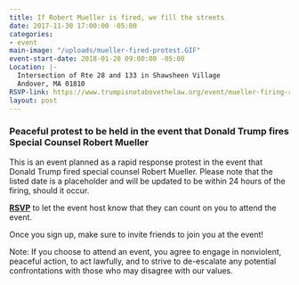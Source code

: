 ```yaml
---
title: If Robert Mueller is fired, we fill the streets
date: 2017-11-30 17:00:00 -05:00
categories:
- event
main-image: "/uploads/mueller-fired-protest.GIF"
event-start-date: 2018-01-20 09:00:00 -05:00
Location: |-
  Intersection of Rte 28 and 133 in Shawsheen Village
  Andover, MA 01810
RSVP-link: https://www.trumpisnotabovethelaw.org/event/mueller-firing-rapid-response/18877/signup/?source&s
layout: post
---
```


### Peaceful protest to be held in the event that Donald Trump fires Special Counsel Robert Mueller

This is an event planned as a rapid response protest in the event that Donald Trump fired special counsel Robert Mueller. Please note that the listed date is a placeholder and will be updated to be within 24 hours of the firing, should it occur. 

[**RSVP**](http://bit.ly/2BuSzsW) to let the event host know that they can count on you to attend the event. 

Once you sign up, make sure to invite friends to join you at the event!

Note: If you choose to attend an event, you agree to engage in nonviolent, peaceful action, to act lawfully, and to strive to de-escalate any potential confrontations with those who may disagree with our values.